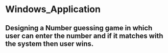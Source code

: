 # Windows_Application

## Designing a Number guessing game in which user can enter the number and if it matches with the system then user wins.

